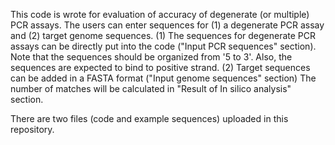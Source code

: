 This code is wrote for evaluation of accuracy of degenerate (or multiple) PCR assays.
The users can enter sequences for (1) a degenerate PCR assay and (2) target genome sequences. 
(1) The sequences for degenerate PCR assays can be directly put into the code ("Input PCR sequences" section). Note that the sequences should be organized from '5 to 3'. Also, the sequences are expected to bind to positive strand.
(2) Target sequences can be added in a FASTA format ("Input genome sequences" section)
The number of matches will be calculated in "Result of In silico analysis" section.

There are two files (code and example sequences) uploaded in this repository.
